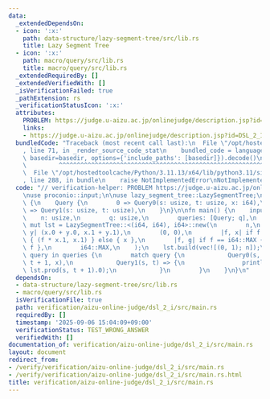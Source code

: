 ```yaml
---
data:
  _extendedDependsOn:
  - icon: ':x:'
    path: data-structure/lazy-segment-tree/src/lib.rs
    title: Lazy Segment Tree
  - icon: ':x:'
    path: macro/query/src/lib.rs
    title: macro/query/src/lib.rs
  _extendedRequiredBy: []
  _extendedVerifiedWith: []
  _isVerificationFailed: true
  _pathExtension: rs
  _verificationStatusIcon: ':x:'
  attributes:
    PROBLEM: https://judge.u-aizu.ac.jp/onlinejudge/description.jsp?id=DSL_2_I
    links:
    - https://judge.u-aizu.ac.jp/onlinejudge/description.jsp?id=DSL_2_I
  bundledCode: "Traceback (most recent call last):\n  File \"/opt/hostedtoolcache/Python/3.11.13/x64/lib/python3.11/site-packages/onlinejudge_verify/documentation/build.py\"\
    , line 71, in _render_source_code_stat\n    bundled_code = language.bundle(stat.path,\
    \ basedir=basedir, options={'include_paths': [basedir]}).decode()\n          \
    \         ^^^^^^^^^^^^^^^^^^^^^^^^^^^^^^^^^^^^^^^^^^^^^^^^^^^^^^^^^^^^^^^^^^^^^^^^^^^^^^^^^\n\
    \  File \"/opt/hostedtoolcache/Python/3.11.13/x64/lib/python3.11/site-packages/onlinejudge_verify/languages/rust.py\"\
    , line 288, in bundle\n    raise NotImplementedError\nNotImplementedError\n"
  code: "// verification-helper: PROBLEM https://judge.u-aizu.ac.jp/onlinejudge/description.jsp?id=DSL_2_I\n\
    \nuse proconio::input;\n\nuse lazy_segment_tree::LazySegmentTree;\n\nquery::define_query!\
    \ {\n    Query {\n        0 => Query0(s: usize, t: usize, x: i64),\n        1\
    \ => Query1(s: usize, t: usize),\n    }\n}\n\nfn main() {\n    input! {\n    \
    \    n: usize,\n        q: usize,\n        queries: [Query; q],\n    }\n    let\
    \ mut lst = LazySegmentTree::<(i64, i64), i64>::new(\n        n,\n        |x,\
    \ y| (x.0 + y.0, x.1 + y.1),\n        (0, 0),\n        |f, x| if f != i64::MAX\
    \ { (f * x.1, x.1) } else { x },\n        |f, g| if f == i64::MAX { g } else {\
    \ f },\n        i64::MAX,\n    );\n    lst.build(vec![(0, 1); n]);\n\n    for\
    \ query in queries {\n        match query {\n            Query0(s, t, x) => lst.apply(s,\
    \ t + 1, x),\n            Query1(s, t) => {\n                println!(\"{}\",\
    \ lst.prod(s, t + 1).0);\n            }\n        }\n    }\n}\n"
  dependsOn:
  - data-structure/lazy-segment-tree/src/lib.rs
  - macro/query/src/lib.rs
  isVerificationFile: true
  path: verification/aizu-online-judge/dsl_2_i/src/main.rs
  requiredBy: []
  timestamp: '2025-09-06 15:04:09+09:00'
  verificationStatus: TEST_WRONG_ANSWER
  verifiedWith: []
documentation_of: verification/aizu-online-judge/dsl_2_i/src/main.rs
layout: document
redirect_from:
- /verify/verification/aizu-online-judge/dsl_2_i/src/main.rs
- /verify/verification/aizu-online-judge/dsl_2_i/src/main.rs.html
title: verification/aizu-online-judge/dsl_2_i/src/main.rs
---
```

